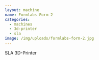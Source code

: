 ```yaml
---
layout: machine
name: Formlabs Form 2
categories:
  - machines
  - 3d-printer
  - sla
image: /img/uploads/formlabs-form-2.jpg
---
```


SLA 3D-Printer
